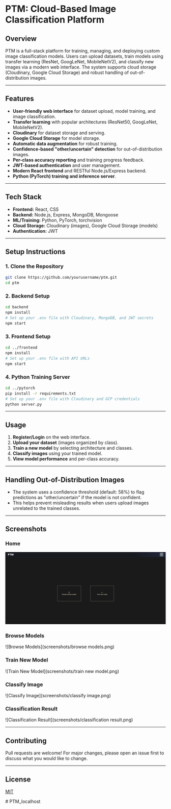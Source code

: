 # PTM: Cloud-Based Image Classification Platform

## Overview

PTM is a full-stack platform for training, managing, and deploying custom image classification models. Users can upload datasets, train models using transfer learning (ResNet, GoogLeNet, MobileNetV2), and classify new images via a modern web interface. The system supports cloud storage (Cloudinary, Google Cloud Storage) and robust handling of out-of-distribution images.

---

## Features

- **User-friendly web interface** for dataset upload, model training, and image classification.
- **Transfer learning** with popular architectures (ResNet50, GoogLeNet, MobileNetV2).
- **Cloudinary** for dataset storage and serving.
- **Google Cloud Storage** for model storage.
- **Automatic data augmentation** for robust training.
- **Confidence-based "other/uncertain" detection** for out-of-distribution images.
- **Per-class accuracy reporting** and training progress feedback.
- **JWT-based authentication** and user management.
- **Modern React frontend** and RESTful Node.js/Express backend.
- **Python (PyTorch) training and inference server**.

---

## Tech Stack

- **Frontend:** React, CSS
- **Backend:** Node.js, Express, MongoDB, Mongoose
- **ML/Training:** Python, PyTorch, torchvision
- **Cloud Storage:** Cloudinary (images), Google Cloud Storage (models)
- **Authentication:** JWT

---

## Setup Instructions

### 1. Clone the Repository

```bash
git clone https://github.com/yourusername/ptm.git
cd ptm
```

### 2. Backend Setup

```bash
cd backend
npm install
# Set up your .env file with Cloudinary, MongoDB, and JWT secrets
npm start
```

### 3. Frontend Setup

```bash
cd ../frontend
npm install
# Set up your .env file with API URLs
npm start
```

### 4. Python Training Server

```bash
cd ../pytorch
pip install -r requirements.txt
# Set up your .env file with Cloudinary and GCP credentials
python server.py
```

---

## Usage

1. **Register/Login** on the web interface.
2. **Upload your dataset** (images organized by class).
3. **Train a new model** by selecting architecture and classes.
4. **Classify images** using your trained model.
5. **View model performance** and per-class accuracy.

---

## Handling Out-of-Distribution Images

- The system uses a confidence threshold (default: 58%) to flag predictions as "other/uncertain" if the model is not confident.
- This helps prevent misleading results when users upload images unrelated to the trained classes.

---

## Screenshots

### Home
![Home](screenshots/home.png)

### Browse Models
![Browse Models](screenshots/browse models.png)

### Train New Model
![Train New Model](screenshots/train new model.png)

### Classify Image
![Classify Image](screenshots/classify image.png)

### Classification Result
![Classification Result](screenshots/classification result.png)

---

## Contributing

Pull requests are welcome! For major changes, please open an issue first to discuss what you would like to change.

---

## License

[MIT](LICENSE)

#   P T M _ l o c a l h o s t 
 
 